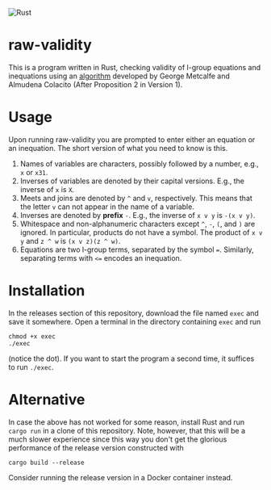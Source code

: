 
![Rust](https://github.com/raw-bacon/raw-validity/workflows/Rust/badge.svg)


# raw-validity
This is a program written in Rust, checking validity of l-group equations and inequations using an [algorithm](https://arxiv.org/abs/1809.02574) developed by George Metcalfe and Almudena Colacito (After Proposition 2 in Version 1).

# Usage
Upon running raw-validity you are prompted to enter either an equation or an inequation. The short version of what you need to know is this.
1. Names of variables are characters, possibly followed by a number, e.g., `x` or `x31`.
2. Inverses of variables are denoted by their capital versions. E.g., the inverse of `x` is `X`. 
3. Meets and joins are denoted by `^` and `v`, respectively. This means that the letter `v` can not appear in the name of a variable.
4. Inverses are denoted by **prefix** `-`. E.g., the inverse of `x v y` is `-(x v y)`.
5. Whitespace and non-alphanumeric characters except `^`, `-`, `(`, and `)` are ignored. In particular, products do not have a symbol. The product of `x v y` and `z ^ w` is `(x v z)(z ^ w)`.
6. Equations are two l-group terms, separated by the symbol `=`. Similarly, separating terms with `<=` encodes an inequation.

# Installation
In the releases section of this repository, download the file named `exec` and save it somewhere. Open a terminal in the directory containing `exec` and run 
```
chmod +x exec
./exec
``` 
(notice the dot). If you want to start the program a second time, it suffices to run `./exec`.

# Alternative
In case the above has not worked for some reason, install Rust and run `cargo run` in a clone of this repository. Note, however, that this will be a much slower experience since this way you don't get the glorious performance of the release version constructed with 
```
cargo build --release
```
Consider running the release version in a Docker container instead.
